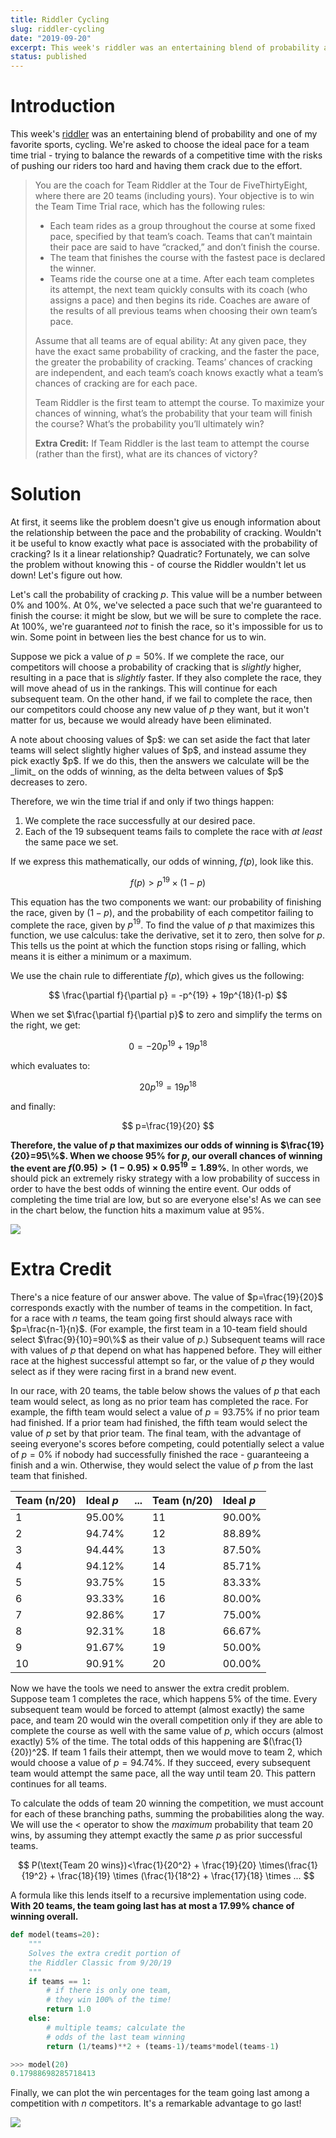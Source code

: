 ```yaml
---
title: Riddler Cycling
slug: riddler-cycling
date: "2019-09-20"
excerpt: This week's riddler was an entertaining blend of probability and one of my favorite sports, cycling. We're asked to choose the ideal pace for a team time trial - trying to balance the rewards of a competitive time with the risks of pushing our riders too hard and having them crack due to the effort. Plus, there's a bonus extra credit problem!
status: published
---
```


# Introduction

This week's <a href="https://fivethirtyeight.com/features/can-you-win-the-tour-de-fivethirtyeight/">riddler</a> was an entertaining blend of probability and one of my favorite sports, cycling. We're asked to choose the ideal pace for a team time trial - trying to balance the rewards of a competitive time with the risks of pushing our riders too hard and having them crack due to the effort.

<blockquote>
You are the coach for Team Riddler at the Tour de FiveThirtyEight, where there are 20 teams (including yours). Your objective is to win the Team Time Trial race, which has the following rules:

- Each team rides as a group throughout the course at some fixed pace, specified by that team’s coach. Teams that can’t maintain their pace are said to have “cracked,” and don’t finish the course.
- The team that finishes the course with the fastest pace is declared the winner.
- Teams ride the course one at a time. After each team completes its attempt, the next team quickly consults with its coach (who assigns a pace) and then begins its ride. Coaches are aware of the results of all previous teams when choosing their own team’s pace.

Assume that all teams are of equal ability: At any given pace, they have the exact same probability of cracking, and the faster the pace, the greater the probability of cracking. Teams’ chances of cracking are independent, and each team’s coach knows exactly what a team’s chances of cracking are for each pace.

Team Riddler is the first team to attempt the course. To maximize your chances of winning, what’s the probability that your team will finish the course? What’s the probability you’ll ultimately win?

**Extra Credit:** If Team Riddler is the last team to attempt the course (rather than the first), what are its chances of victory?

</blockquote>

# Solution

At first, it seems like the problem doesn't give us enough information about the relationship between the pace and the probability of cracking. Wouldn't it be useful to know exactly what pace is associated with the probability of cracking? Is it a linear relationship? Quadratic? Fortunately, we can solve the problem without knowing this - of course the Riddler wouldn't let us down! Let's figure out how.

Let's call the probability of cracking $p$. This value will be a number between 0% and 100%. At 0%, we've selected a pace such that we're guaranteed to finish the course: it might be slow, but we will be sure to complete the race. At 100%, we're guaranteed _not_ to finish the race, so it's impossible for us to win. Some point in between lies the best chance for us to win.

Suppose we pick a value of $p=50\%$. If we complete the race, our competitors will choose a probability of cracking that is _slightly_ higher, resulting in a pace that is _slightly_ faster. If they also complete the race, they will move ahead of us in the rankings. This will continue for each subsequent team. On the other hand, if we fail to complete the race, then our competitors could choose any new value of $p$ they want, but it won't matter for us, because we would already have been eliminated.

<aside class="remark">
A note about choosing values of $p$: we can set aside the fact that later teams will select slightly higher values of $p$, and instead assume they pick exactly $p$. If we do this, then the answers we calculate will be the _limit_ on the odds of winning, as the delta between values of $p$ decreases to zero.
</aside>

Therefore, we win the time trial if and only if two things happen:

1. We complete the race successfully at our desired pace.
2. Each of the 19 subsequent teams fails to complete the race with _at least_ the same pace we set.

If we express this mathematically, our odds of winning, $f(p)$, look like this.

$$
f(p) > p^{19} \times (1 - p)
$$

This equation has the two components we want: our probability of finishing the race, given by $(1-p)$, and the probability of each competitor failing to complete the race, given by $p^{19}$. To find the value of $p$ that maximizes this function, we use calculus: take the derivative, set it to zero, then solve for $p$. This tells us the point at which the function stops rising or falling, which means it is either a minimum or a maximum.

We use the chain rule to differentiate $f(p)$, which gives us the following:

$$
\frac{\partial f}{\partial p} = -p^{19} + 19p^{18}(1-p)
$$

When we set $\frac{\partial f}{\partial p}$ to zero and simplify the terms on the right, we get:

$$
0 = -20p^{19} + 19p^{18}
$$

which evaluates to:

$$
20p^{19}=19p^{18}
$$

and finally:

$$
p=\frac{19}{20}
$$

**Therefore, the value of $p$ that maximizes our odds of winning is $\frac{19}{20}=95\%$. When we choose 95% for $p$, our overall chances of winning the event are $f(0.95)>(1-0.95)\times 0.95^{19}=1.89\%$.** In other words, we should pick an extremely risky strategy with a low probability of success in order to have the best odds of winning the entire event. Our odds of completing the time trial are low, but so are everyone else's! As we can see in the chart below, the function hits a maximum value at 95%.

<img src="/img/riddler-cycling1.png">

# Extra Credit

There's a nice feature of our answer above. The value of $p=\frac{19}{20}$ corresponds exactly with the number of teams in the competition. In fact, for a race with $n$ teams, the team going first should always race with $p=\frac{n-1}{n}$. (For example, the first team in a 10-team field should select $\frac{9}{10}=90\%$ as their value of $p$.) Subsequent teams will race with values of $p$ that depend on what has happened before. They will either race at the highest successful attempt so far, or the value of $p$ they would select as if they were racing first in a brand new event.

In our race, with 20 teams, the table below shows the values of $p$ that each team would select, as long as no prior team has completed the race. For example, the fifth team would select a value of $p=93.75\%$ if no prior team had finished. If a prior team had finished, the fifth team would select the value of $p$ set by that prior team. The final team, with the advantage of seeing everyone's scores before competing, could potentially select a value of $p=0\%$ if nobody had successfully finished the race - guaranteeing a finish and a win. Otherwise, they would select the value of $p$ from the last team that finished.

| Team (n/20) | Ideal $p$ | ... | Team (n/20) | Ideal $p$ |
| :---------- | :-------- | :-- | :---------- | :-------- |
| 1           | 95.00%    |     | 11          | 90.00%    |
| 2           | 94.74%    |     | 12          | 88.89%    |
| 3           | 94.44%    |     | 13          | 87.50%    |
| 4           | 94.12%    |     | 14          | 85.71%    |
| 5           | 93.75%    |     | 15          | 83.33%    |
| 6           | 93.33%    |     | 16          | 80.00%    |
| 7           | 92.86%    |     | 17          | 75.00%    |
| 8           | 92.31%    |     | 18          | 66.67%    |
| 9           | 91.67%    |     | 19          | 50.00%    |
| 10          | 90.91%    |     | 20          | 00.00%    |

Now we have the tools we need to answer the extra credit problem. Suppose team 1 completes the race, which happens 5% of the time. Every subsequent team would be forced to attempt (almost exactly) the same pace, and team 20 would win the overall competition only if they are able to complete the course as well with the same value of $p$, which occurs (almost exactly) 5% of the time. The total odds of this happening are $(\frac{1}{20})^2$. If team 1 fails their attempt, then we would move to team 2, which would choose a value of $p=94.74\%$. If they succeed, every subsequent team would attempt the same pace, all the way until team 20. This pattern continues for all teams.

To calculate the odds of team 20 winning the competition, we must account for each of these branching paths, summing the probabilities along the way. We will use the $<$ operator to show the _maximum_ probability that team 20 wins, by assuming they attempt exactly the same $p$ as prior successful teams.

$$
P(\text{Team 20 wins})<\frac{1}{20^2} + \frac{19}{20} \times(\frac{1}{19^2} + \frac{18}{19} \times (\frac{1}{18^2} + \frac{17}{18} \times ...
$$

A formula like this lends itself to a recursive implementation using code. **With 20 teams, the team going last has at most a 17.99% chance of winning overall.**

```python
def model(teams=20):
    """
    Solves the extra credit portion of
    the Riddler Classic from 9/20/19
    """
    if teams == 1:
        # if there is only one team,
        # they win 100% of the time!
        return 1.0
    else:
        # multiple teams; calculate the
        # odds of the last team winning
        return (1/teams)**2 + (teams-1)/teams*model(teams-1)

>>> model(20)
0.17988698285718413
```

Finally, we can plot the win percentages for the team going last among a competition with $n$ competitors. It's a remarkable advantage to go last!

<img src="/img/riddler-cycling2.png">
